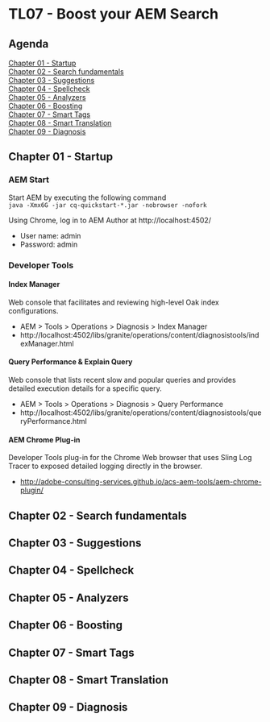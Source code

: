 # TL07 - Boost your AEM Search

## Agenda
[Chapter 01 - Startup](#chapter-01---startup)  
[Chapter 02 - Search fundamentals](#chapter-02---search-fundamentals)  
[Chapter 03 - Suggestions](#chapter-03---suggestions)  
[Chapter 04 - Spellcheck](#chapter-04---spellcheck)  
[Chapter 05 - Analyzers](#chapter-05---analyzers)  
[Chapter 06 - Boosting](#chapter-06---boosting)  
[Chapter 07 - Smart Tags](#chapter-07---smart-tags)  
[Chapter 08 - Smart Translation](#chapter-08---smart-translation)  
[Chapter 09 - Diagnosis](#chapter-09---diagnosis)  

## Chapter 01 - Startup

### AEM Start
Start AEM by executing the following command  
```java -Xmx6G -jar cq-quickstart-*.jar -nobrowser -nofork```

Using Chrome, log in to AEM Author at http://localhost:4502/
* User name: admin
* Password: admin

### Developer Tools
#### Index Manager
Web console that facilitates and reviewing high-level Oak index configurations.

* AEM > Tools > Operations > Diagnosis > Index Manager
* http://localhost:4502/libs/granite/operations/content/diagnosistools/indexManager.html

#### Query Performance & Explain Query
Web console that lists recent slow and popular queries and provides detailed execution details for a specific query.

*	AEM > Tools > Operations > Diagnosis > Query Performance
*	http://localhost:4502/libs/granite/operations/content/diagnosistools/queryPerformance.html

#### AEM Chrome Plug-in
Developer Tools plug-in for the Chrome Web browser that uses Sling Log Tracer to exposed detailed logging directly in the browser.

*	http://adobe-consulting-services.github.io/acs-aem-tools/aem-chrome-plugin/


## Chapter 02 - Search fundamentals
## Chapter 03 - Suggestions
## Chapter 04 - Spellcheck
## Chapter 05 - Analyzers
## Chapter 06 - Boosting
## Chapter 07 - Smart Tags
## Chapter 08 - Smart Translation
## Chapter 09 - Diagnosis
